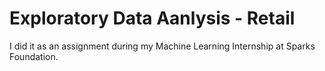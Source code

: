 # Exploratory Data Aanlysis - Retail
I did it as an assignment during my Machine Learning Internship at Sparks Foundation.
